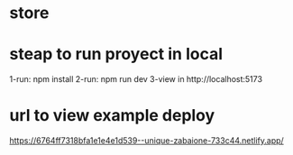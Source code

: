# store
# steap to run proyect in local
1-run: npm install
2-run: npm run dev
3-view in http://localhost:5173

# url to view example deploy
https://6764ff7318bfa1e1e4e1d539--unique-zabaione-733c44.netlify.app/